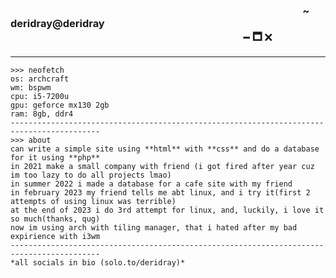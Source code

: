 ### ⠀⠀⠀⠀⠀⠀⠀⠀⠀⠀⠀⠀⠀⠀⠀⠀⠀⠀⠀⠀⠀⠀⠀⠀⠀⠀⠀⠀⠀⠀⠀⠀⠀⠀⠀⠀⠀⠀⠀~ deridray@deridray ⠀⠀⠀⠀⠀⠀⠀⠀⠀⠀⠀⠀⠀⠀⠀⠀⠀⠀⠀⠀⠀⠀⠀⠀⠀⠀⠀⠀⠀⠀⠀🗕 🗖 🗙
------------------------------------------------------------------------------------------
```
>>> neofetch
os: archcraft
wm: bspwm
cpu: i5-7200u
gpu: geforce mx130 2gb
ram: 8gb, ddr4
------------------------------------------------------------------------------------------
>>> about
can write a simple site using **html** with **css** and do a database for it using **php**
in 2021 make a small company with friend (i got fired after year cuz im too lazy to do all projects lmao)
in summer 2022 i made a database for a cafe site with my friend
in february 2023 my friend tells me abt linux, and i try it(first 2 attempts of using linux was terrible)
at the end of 2023 i do 3rd attempt for linux, and, luckily, i love it so much(thanks, qug)
now im using arch with tiling manager, that i hated after my bad expirience with i3wm
------------------------------------------------------------------------------------------
*all socials in bio (solo.to/deridray)*
```
